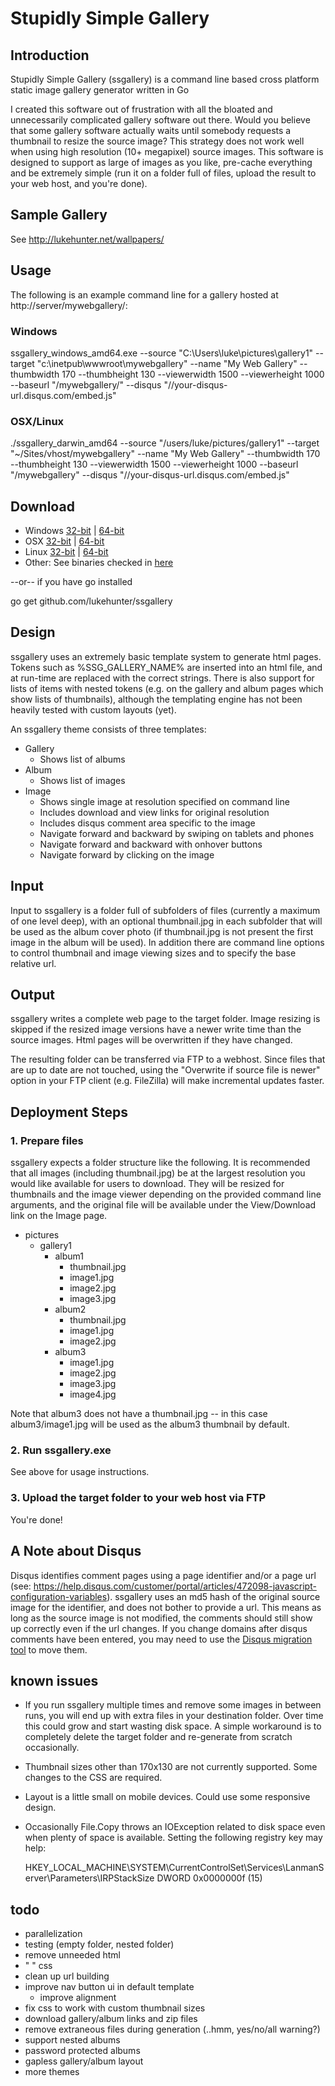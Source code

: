# Stupidly Simple Gallery
## Introduction
Stupidly Simple Gallery (ssgallery) is a command line based cross platform static image gallery generator written in Go

I created this software out of frustration with all the bloated and unnecessarily complicated gallery software out there. Would you believe that some gallery software actually waits until somebody requests a thumbnail to resize the source image? This strategy does not work well when using high resolution (10+ megapixel) source images. This software is designed to support as large of images as you like, pre-cache everything and be extremely simple (run it on a folder full of files, upload the result to your web host, and you're done).

## Sample Gallery
See http://lukehunter.net/wallpapers/

## Usage
The following is an example command line for a gallery hosted at http://server/mywebgallery/:

### Windows

ssgallery_windows_amd64.exe --source "C:\Users\luke\pictures\gallery1" --target "c:\inetpub\wwwroot\mywebgallery" --name "My Web Gallery" --thumbwidth 170 --thumbheight 130 --viewerwidth 1500 --viewerheight 1000 --baseurl "/mywebgallery/" --disqus "//your-disqus-url.disqus.com/embed.js"

### OSX/Linux

./ssgallery_darwin_amd64 --source "/users/luke/pictures/gallery1" --target "~/Sites/vhost/mywebgallery" --name "My Web Gallery" --thumbwidth 170 --thumbheight 130 --viewerwidth 1500 --viewerheight 1000 --baseurl "/mywebgallery" --disqus "//your-disqus-url.disqus.com/embed.js"

## Download

- Windows [32-bit](https://github.com/lukehunter/ssgallery/raw/master/bin/ssgallery_windows_386.exe) | [64-bit](https://github.com/lukehunter/ssgallery/raw/master/bin/ssgallery_windows_amd64.exe)
- OSX [32-bit](https://github.com/lukehunter/ssgallery/raw/master/bin/ssgallery_darwin_386) | [64-bit](https://github.com/lukehunter/ssgallery/raw/master/bin/ssgallery_darwin_amd64)
- Linux [32-bit](https://github.com/lukehunter/ssgallery/raw/master/bin/ssgallery_linux_386) | [64-bit](https://github.com/lukehunter/ssgallery/raw/master/bin/ssgallery_linux_amd64)
- Other: See binaries checked in [here](https://github.com/lukehunter/ssgallery/tree/master/bin)

--or-- if you have go installed

go get github.com/lukehunter/ssgallery

## Design

ssgallery uses an extremely basic template system to generate html pages. Tokens such as %SSG_GALLERY_NAME% are inserted into an html file, and at run-time are replaced with the correct strings. There is also support for lists of items with nested tokens (e.g. on the gallery and album pages which show lists of thumbnails), although the templating engine has not been heavily tested with custom layouts (yet).

An ssgallery theme consists of three templates:

- Gallery
  - Shows list of albums
- Album
  - Shows list of images
- Image
  - Shows single image at resolution specified on command line
  - Includes download and view links for original resolution
  - Includes disqus comment area specific to the image
  - Navigate forward and backward by swiping on tablets and phones
  - Navigate forward and backward with onhover buttons
  - Navigate forward by clicking on the image
  
## Input
Input to ssgallery is a folder full of subfolders of files (currently a maximum of one level deep), with an optional thumbnail.jpg in each subfolder that will be used as the album cover photo (if thumbnail.jpg is not present the first image in the album will be used). In addition there are command line options to control thumbnail and image viewing sizes and to specify the base relative url.

## Output
ssgallery writes a complete web page to the target folder. Image resizing is skipped if the resized image versions have a newer write time than the source images. Html pages will be overwritten if they have changed.

The resulting folder can be transferred via FTP to a webhost. Since files that are up to date are not touched, using the "Overwrite if source file is newer" option in your FTP client (e.g. FileZilla) will make incremental updates faster.

## Deployment Steps
### 1. Prepare files
ssgallery expects a folder structure like the following. It is recommended that all images (including thumbnail.jpg) be at the largest resolution you would like available for users to download. They will be resized for thumbnails and the image viewer depending on the provided command line arguments, and the original file will be available under the View/Download link on the Image page.

- pictures
  - gallery1
    - album1
      - thumbnail.jpg
      - image1.jpg
      - image2.jpg
      - image3.jpg
    - album2
      - thumbnail.jpg 
      - image1.jpg
      - image2.jpg
    - album3
      - image1.jpg
      - image2.jpg
      - image3.jpg
      - image4.jpg
      
Note that album3 does not have a thumbnail.jpg -- in this case album3/image1.jpg will be used as the album3 thumbnail by default.
      
### 2. Run ssgallery.exe

See above for usage instructions.

### 3. Upload the target folder to your web host via FTP

You're done!

## A Note about Disqus
Disqus identifies comment pages using a page identifier and/or a page url (see: https://help.disqus.com/customer/portal/articles/472098-javascript-configuration-variables). ssgallery uses an md5 hash of the original source image for the identifier, and does not bother to provide a url. This means as long as the source image is not modified, the comments should still show up correctly even if the url changes. If you change domains after disqus comments have been entered, you may need to use the [Disqus migration tool](https://help.disqus.com/customer/portal/articles/286778-migration-tools) to move them.

## known issues
- If you run ssgallery multiple times and remove some images in between runs, you will end up with extra files in your destination folder. Over time this could grow and start wasting disk space. A simple workaround is to completely delete the target folder and re-generate from scratch occasionally.
- Thumbnail sizes other than 170x130 are not currently supported. Some changes to the CSS are required.
- Layout is a little small on mobile devices. Could use some responsive design.
- Occasionally File.Copy throws an IOException related to disk space even when plenty of space is available. Setting the following registry key may help:

   HKEY_LOCAL_MACHINE\SYSTEM\CurrentControlSet\Services\LanmanServer\Parameters\IRPStackSize DWORD 0x0000000f (15) 

## todo
- parallelization
- testing (empty folder, nested folder)
- remove unneeded html
-   "       "    css
- clean up url building
- improve nav button ui in default template
  - improve alignment
- fix css to work with custom thumbnail sizes
- download gallery/album links and zip files
- remove extraneous files during generation (..hmm, yes/no/all warning?)
- support nested albums
- password protected albums
- gapless gallery/album layout
- more themes
